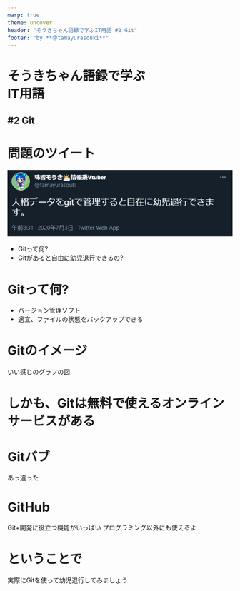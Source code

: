 ```yaml
---
marp: true
theme: uncover
header: "そうきちゃん語録で学ぶIT用語 #2 Git"
footer: "by **＠tamayurasouki**"
---
```

<!--
headingDivider: 1
-->

# そうきちゃん語録で学ぶ<br>IT用語
## #2 Git
<!-- そうきちゃんが発する変な言葉からIT用語を解説するプチ動画です。 -->

# 問題のツイート
![](images/Git.PNG)
- Gitって何?
- Gitがあると自由に幼児退行できるの?

# Gitって何?
- バージョン管理ソフト
- 適宜、ファイルの状態をバックアップできる

# Gitのイメージ
いい感じのグラフの図

# しかも、Gitは無料で使えるオンラインサービスがある

# Gitバブ
あっ違った


# GitHub
Git+開発に役立つ機能がいっぱい
プログラミング以外にも使えるよ

# ということで
実際にGitを使って幼児退行してみましょう